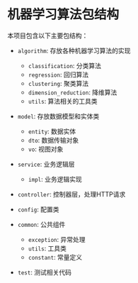# 机器学习算法包结构

本项目包含以下主要包结构：

- `algorithm`: 存放各种机器学习算法的实现
  - `classification`: 分类算法
  - `regression`: 回归算法
  - `clustering`: 聚类算法
  - `dimension_reduction`: 降维算法
  - `utils`: 算法相关的工具类

- `model`: 存放数据模型和实体类
  - `entity`: 数据实体
  - `dto`: 数据传输对象
  - `vo`: 视图对象

- `service`: 业务逻辑层
  - `impl`: 业务逻辑实现

- `controller`: 控制器层，处理HTTP请求

- `config`: 配置类

- `common`: 公共组件
  - `exception`: 异常处理
  - `utils`: 工具类
  - `constant`: 常量定义

- `test`: 测试相关代码 